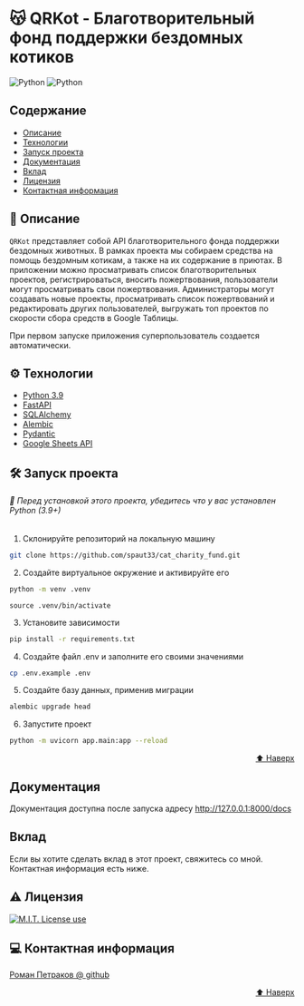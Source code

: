 # 😽 QRKot - Благотворительный фонд поддержки бездомных котиков

<img alt="Python" src="https://img.shields.io/badge/Python-3.8-blue?style=flat&logo=python"> <img alt="Python" src="https://img.shields.io/badge/FastAPI-0.78-blue?style=flat&logo=fastapi">

## Содержание

- [Описание](#-описание)
- [Технологии](#%EF%B8%8F-технологии)
- [Запуск проекта](#%EF%B8%8F-запуск-проекта)
- [Документация](#документация)
- [Вклад](#вклад)
- [Лицензия](#%EF%B8%8F-лицензия)
- [Контактная информация](#-контактная-информация)


## 📖 Описание
`QRKot` представляет собой API благотворительного фонда поддержки бездомных животных.
В рамках проекта мы собираем средства на помощь бездомным котикам, а также на
их содержание в приютах. В приложении можно просматривать список благотворительных
проектов, регистрироваться, вносить пожертвования, пользователи могут просматривать свои
пожертвования. Администраторы могут создавать новые проекты, просматривать список пожертвований и
редактировать других пользователей, выгружать топ проектов по скорости сбора средств в 
Google Таблицы.

При первом запуске приложения суперпользователь создается автоматически.

## ⚙️ Технологии

- [Python 3.9](https://www.python.org/downloads/release/python-390/)
- [FastAPI](https://fastapi.tiangolo.com/)
- [SQLAlchemy](https://www.sqlalchemy.org/)
- [Alembic](https://alembic.sqlalchemy.org/)
- [Pydantic](https://pydantic-docs.helpmanual.io/)
- [Google Sheets API](https://developers.google.com/sheets/api)

## 🛠️ Запуск проекта

###### 📣 Перед установкой этого проекта, убедитесь что у вас установлен Python (3.9+)

1. Склонируйте репозиторий на локальную машину

```sh
git clone https://github.com/spaut33/cat_charity_fund.git
```

2. Создайте виртуальное окружение и активируйте его

```sh
python -m venv .venv
```
```shell
source .venv/bin/activate
```

3. Установите зависимости

```sh
pip install -r requirements.txt
```

4. Создайте файл .env и заполните его своими значениями

```sh
cp .env.example .env
```

5. Создайте базу данных, применив миграции

```sh
alembic upgrade head
```

6. Запустите проект

```sh
python -m uvicorn app.main:app --reload
```
<p align="right"><a href="#top">⬆️ Наверх</a></p>

## Документация

Документация доступна после запуска адресу http://127.0.0.1:8000/docs

## Вклад

Если вы хотите сделать вклад в этот проект, свяжитесь со мной. Контактная информация есть ниже.

## ⚠️ Лицензия

<a href="https://img.shields.io/badge/License-MIT-brightgreen?style=flat"><img alt="M.I.T. License use" src="https://img.shields.io/badge/License-MIT-brightgreen"></a>

## ‍💻 Контактная информация

[Роман Петраков @ github](https://github.com/spaut33)

<p align="right"><a href="#top">⬆️ Наверх</a></p>
